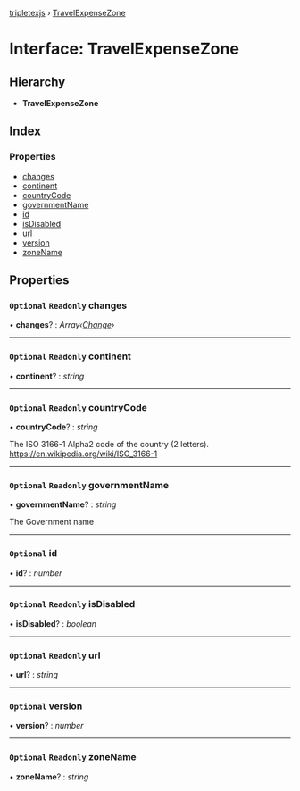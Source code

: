 [tripletexjs](../README.md) › [TravelExpenseZone](travelexpensezone.md)

# Interface: TravelExpenseZone

## Hierarchy

* **TravelExpenseZone**

## Index

### Properties

* [changes](travelexpensezone.md#optional-readonly-changes)
* [continent](travelexpensezone.md#optional-readonly-continent)
* [countryCode](travelexpensezone.md#optional-readonly-countrycode)
* [governmentName](travelexpensezone.md#optional-readonly-governmentname)
* [id](travelexpensezone.md#optional-id)
* [isDisabled](travelexpensezone.md#optional-readonly-isdisabled)
* [url](travelexpensezone.md#optional-readonly-url)
* [version](travelexpensezone.md#optional-version)
* [zoneName](travelexpensezone.md#optional-readonly-zonename)

## Properties

### `Optional` `Readonly` changes

• **changes**? : *Array‹[Change](../modules/change.md)›*

___

### `Optional` `Readonly` continent

• **continent**? : *string*

___

### `Optional` `Readonly` countryCode

• **countryCode**? : *string*

The ISO 3166-1 Alpha2 code of the country (2 letters). https://en.wikipedia.org/wiki/ISO_3166-1

___

### `Optional` `Readonly` governmentName

• **governmentName**? : *string*

The Government name

___

### `Optional` id

• **id**? : *number*

___

### `Optional` `Readonly` isDisabled

• **isDisabled**? : *boolean*

___

### `Optional` `Readonly` url

• **url**? : *string*

___

### `Optional` version

• **version**? : *number*

___

### `Optional` `Readonly` zoneName

• **zoneName**? : *string*

